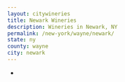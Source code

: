 ```yaml
---
layout: citywineries
title: Newark Wineries
description: Wineries in Newark, NY
permalink: /new-york/wayne/newark/
state: ny
county: wayne
city: newark
---
```

-
